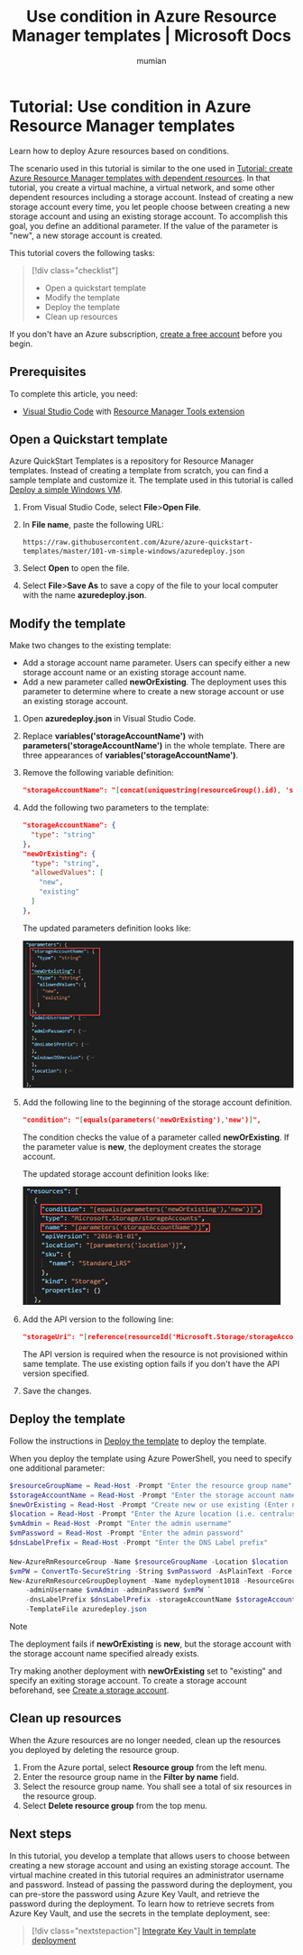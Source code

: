 ﻿---
title: Use condition in Azure Resource Manager templates | Microsoft Docs
description: Learn how to deploy Azure resources based on conditions.
services: azure-resource-manager
documentationcenter: ''
author: mumian
manager: dougeby
editor: tysonn

ms.service: azure-resource-manager
ms.workload: multiple
ms.tgt_pltfrm: na
ms.devlang: na
ms.date: 10/18/2018
ms.topic: tutorial
ms.author: jgao
---

# Tutorial: Use condition in Azure Resource Manager templates

Learn how to deploy Azure resources based on conditions. 

The scenario used in this tutorial is similar to the one used in [Tutorial: create Azure Resource Manager templates with dependent resources](./resource-manager-tutorial-create-templates-with-dependent-resources.md). In that tutorial, you create a virtual machine, a virtual network, and some other dependent resources including a storage account. Instead of creating a new storage account every time, you let people choose between creating a new storage account and using an existing storage account. To accomplish this goal, you define an additional parameter. If the value of the parameter is "new", a new storage account is created.

This tutorial covers the following tasks:

> [!div class="checklist"]
> * Open a quickstart template
> * Modify the template
> * Deploy the template
> * Clean up resources

If you don't have an Azure subscription, [create a free account](https://azure.microsoft.com/free/) before you begin.

## Prerequisites

To complete this article, you need:

* [Visual Studio Code](https://code.visualstudio.com/) with [Resource Manager Tools extension](./resource-manager-quickstart-create-templates-use-visual-studio-code.md#prerequisites)

## Open a Quickstart template

Azure QuickStart Templates is a repository for Resource Manager templates. Instead of creating a template from scratch, you can find a sample template and customize it. The template used in this tutorial is called [Deploy a simple Windows VM](https://azure.microsoft.com/resources/templates/101-vm-simple-windows/).

1. From Visual Studio Code, select **File**>**Open File**.
2. In **File name**, paste the following URL:

    ```url
    https://raw.githubusercontent.com/Azure/azure-quickstart-templates/master/101-vm-simple-windows/azuredeploy.json
    ```
3. Select **Open** to open the file.
4. Select **File**>**Save As** to save a copy of the file to your local computer with the name **azuredeploy.json**.

## Modify the template

Make two changes to the existing template:

* Add a storage account name parameter. Users can specify either a new storage account name or an existing storage account name.
* Add a new parameter called **newOrExisting**. The deployment uses this parameter to determine where to create a new storage account or use an existing storage account.

1. Open **azuredeploy.json** in Visual Studio Code.
2. Replace **variables('storageAccountName')** with **parameters('storageAccountName')** in the whole template.  There are three appearances of **variables('storageAccountName')**.
3. Remove the following variable definition:

    ```json
    "storageAccountName": "[concat(uniquestring(resourceGroup().id), 'sawinvm')]",
    ```
4. Add the following two parameters to the template:

    ```json
    "storageAccountName": {
      "type": "string"
    },    
    "newOrExisting": {
      "type": "string", 
      "allowedValues": [
        "new", 
        "existing"
      ]
    },
    ```
    The updated parameters definition looks like:

    ![Resource Manager use condition](./media/resource-manager-tutorial-use-conditions/resource-manager-tutorial-use-condition-template-parameters.png)

5. Add the following line to the beginning of the storage account definition.

    ```json
    "condition": "[equals(parameters('newOrExisting'),'new')]",
    ```

    The condition checks the value of a parameter called **newOrExisting**. If the parameter value is **new**, the deployment creates the storage account.

    The updated storage account definition looks like:

    ![Resource Manager use condition](./media/resource-manager-tutorial-use-conditions/resource-manager-tutorial-use-condition-template.png)
6. Add the API version to the following line:

    ```json
    "storageUri": "[reference(resourceId('Microsoft.Storage/storageAccounts/', parameters('storageAccountName')), '2016-01-01').primaryEndpoints.blob]"
    ```

    The API version is required when the resource is not provisioned within same template. The use existing option fails if you don't have the API version specified.
7. Save the changes.

## Deploy the template

Follow the instructions in [Deploy the template](./resource-manager-tutorial-create-templates-with-dependent-resources.md#deploy-the-template) to deploy the template.

When you deploy the template using Azure PowerShell, you need to specify one additional parameter:

```powershell
$resourceGroupName = Read-Host -Prompt "Enter the resource group name"
$storageAccountName = Read-Host -Prompt "Enter the storage account name"
$newOrExisting = Read-Host -Prompt "Create new or use existing (Enter new or existing)"
$location = Read-Host -Prompt "Enter the Azure location (i.e. centralus)"
$vmAdmin = Read-Host -Prompt "Enter the admin username"
$vmPassword = Read-Host -Prompt "Enter the admin password"
$dnsLabelPrefix = Read-Host -Prompt "Enter the DNS Label prefix"

New-AzureRmResourceGroup -Name $resourceGroupName -Location $location
$vmPW = ConvertTo-SecureString -String $vmPassword -AsPlainText -Force
New-AzureRmResourceGroupDeployment -Name mydeployment1018 -ResourceGroupName $resourceGroupName `
    -adminUsername $vmAdmin -adminPassword $vmPW `
    -dnsLabelPrefix $dnsLabelPrefix -storageAccountName $storageAccountName -newOrExisting $newOrExisting `
    -TemplateFile azuredeploy.json
```

> [!NOTE]
> The deployment fails if **newOrExisting** is **new**, but the storage account with the storage account name specified already exists.

Try making another deployment with **newOrExisting** set to "existing" and specify an exiting storage account. To create a storage account beforehand, see [Create a storage account](../storage/common/storage-quickstart-create-account.md).

## Clean up resources

When the Azure resources are no longer needed, clean up the resources you deployed by deleting the resource group.

1. From the Azure portal, select **Resource group** from the left menu.
2. Enter the resource group name in the **Filter by name** field.
3. Select the resource group name.  You shall see a total of six resources in the resource group.
4. Select **Delete resource group** from the top menu.

## Next steps

In this tutorial, you develop a template that allows users to choose between creating a new storage account and using an existing storage account. The virtual machine created in this tutorial requires an administrator username and password. Instead of passing the password during the deployment, you can pre-store the password using Azure Key Vault, and retrieve the password during the deployment. To learn how to retrieve secrets from Azure Key Vault, and use the secrets in the template deployment, see:

> [!div class="nextstepaction"]
> [Integrate Key Vault in template deployment](./resource-manager-tutorial-use-key-vault.md)
